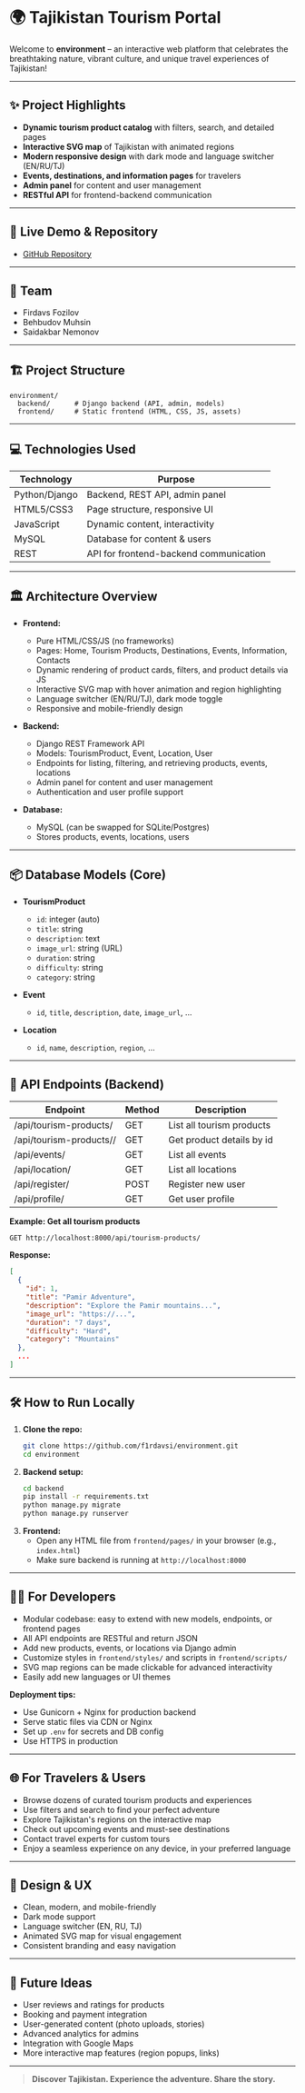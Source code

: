 # 🌍 Tajikistan Tourism Portal

Welcome to **environment** – an interactive web platform that celebrates the breathtaking nature, vibrant culture, and unique travel experiences of Tajikistan!

---

## ✨ Project Highlights

- **Dynamic tourism product catalog** with filters, search, and detailed pages
- **Interactive SVG map** of Tajikistan with animated regions
- **Modern responsive design** with dark mode and language switcher (EN/RU/TJ)
- **Events, destinations, and information pages** for travelers
- **Admin panel** for content and user management
- **RESTful API** for frontend-backend communication

---

## 🚀 Live Demo & Repository

- [GitHub Repository](https://github.com/f1rdavsi/environment)

---

## 👥 Team

- Firdavs Fozilov
- Behbudov Muhsin
- Saidakbar Nemonov

---

## 🏗️ Project Structure

```
environment/
  backend/      # Django backend (API, admin, models)
  frontend/     # Static frontend (HTML, CSS, JS, assets)
```

---

## 💻 Technologies Used

| Technology     | Purpose                                 |
|---------------|-----------------------------------------|
| Python/Django | Backend, REST API, admin panel          |
| HTML5/CSS3    | Page structure, responsive UI           |
| JavaScript    | Dynamic content, interactivity          |
| MySQL         | Database for content & users            |
| REST          | API for frontend-backend communication  |

---

## 🏛️ Architecture Overview

- **Frontend:**
  - Pure HTML/CSS/JS (no frameworks)
  - Pages: Home, Tourism Products, Destinations, Events, Information, Contacts
  - Dynamic rendering of product cards, filters, and product details via JS
  - Interactive SVG map with hover animation and region highlighting
  - Language switcher (EN/RU/TJ), dark mode toggle
  - Responsive and mobile-friendly design

- **Backend:**
  - Django REST Framework API
  - Models: TourismProduct, Event, Location, User
  - Endpoints for listing, filtering, and retrieving products, events, locations
  - Admin panel for content and user management
  - Authentication and user profile support

- **Database:**
  - MySQL (can be swapped for SQLite/Postgres)
  - Stores products, events, locations, users

---

## 📦 Database Models (Core)

- **TourismProduct**
  - `id`: integer (auto)
  - `title`: string
  - `description`: text
  - `image_url`: string (URL)
  - `duration`: string
  - `difficulty`: string
  - `category`: string

- **Event**
  - `id`, `title`, `description`, `date`, `image_url`, ...

- **Location**
  - `id`, `name`, `description`, `region`, ...

---

## 🔗 API Endpoints (Backend)

| Endpoint                        | Method | Description                  |
|---------------------------------|--------|------------------------------|
| /api/tourism-products/          | GET    | List all tourism products    |
| /api/tourism-products/<id>/     | GET    | Get product details by id    |
| /api/events/                    | GET    | List all events              |
| /api/location/                  | GET    | List all locations           |
| /api/register/                  | POST   | Register new user            |
| /api/profile/                   | GET    | Get user profile             |

**Example: Get all tourism products**
```http
GET http://localhost:8000/api/tourism-products/
```
**Response:**
```json
[
  {
    "id": 1,
    "title": "Pamir Adventure",
    "description": "Explore the Pamir mountains...",
    "image_url": "https://...",
    "duration": "7 days",
    "difficulty": "Hard",
    "category": "Mountains"
  },
  ...
]
```

---

## 🛠️ How to Run Locally

1. **Clone the repo:**
   ```bash
   git clone https://github.com/f1rdavsi/environment.git
   cd environment
   ```
2. **Backend setup:**
   ```bash
   cd backend
   pip install -r requirements.txt
   python manage.py migrate
   python manage.py runserver
   ```
3. **Frontend:**
   - Open any HTML file from `frontend/pages/` in your browser (e.g., `index.html`)
   - Make sure backend is running at `http://localhost:8000`

---

## 🧑‍💻 For Developers
- Modular codebase: easy to extend with new models, endpoints, or frontend pages
- All API endpoints are RESTful and return JSON
- Add new products, events, or locations via Django admin
- Customize styles in `frontend/styles/` and scripts in `frontend/scripts/`
- SVG map regions can be made clickable for advanced interactivity
- Easily add new languages or UI themes

**Deployment tips:**
- Use Gunicorn + Nginx for production backend
- Serve static files via CDN or Nginx
- Set up `.env` for secrets and DB config
- Use HTTPS in production

---

## 🌐 For Travelers & Users
- Browse dozens of curated tourism products and experiences
- Use filters and search to find your perfect adventure
- Explore Tajikistan's regions on the interactive map
- Check out upcoming events and must-see destinations
- Contact travel experts for custom tours
- Enjoy a seamless experience on any device, in your preferred language

---

## 🎨 Design & UX
- Clean, modern, and mobile-friendly
- Dark mode support
- Language switcher (EN, RU, TJ)
- Animated SVG map for visual engagement
- Consistent branding and easy navigation

---

## 🌱 Future Ideas
- User reviews and ratings for products
- Booking and payment integration
- User-generated content (photo uploads, stories)
- Advanced analytics for admins
- Integration with Google Maps
- More interactive map features (region popups, links)

---

> **Discover Tajikistan. Experience the adventure. Share the story.**
